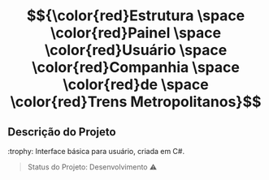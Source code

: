 # $${\color{red}Estrutura \space \color{red}Painel \space \color{red}Usuário \space \color{red}Companhia \space \color{red}de \space \color{red}Trens Metropolitanos}$$ 

## Descrição do Projeto
<p align="justify"> :trophy: Interface básica para usuário, criada em C#.

> Status do Projeto: Desenvolvimento :warning:
